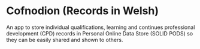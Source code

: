 # Cofnodion (Records in Welsh)

An app to store individual qualifications, learning and continues professional development (CPD) records
in Personal Online Data Store (SOLID PODS) so they can be easily shared and shown to others. 
